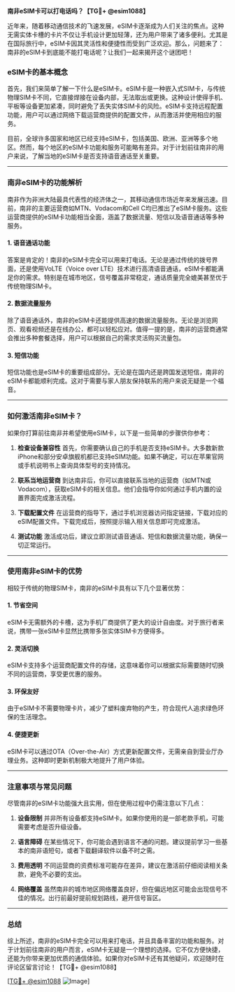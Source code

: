 **南非eSIM卡可以打电话吗？【TG💪+ @esim1088】**

近年来，随着移动通信技术的飞速发展，eSIM卡逐渐成为人们关注的焦点。这种无需实体卡槽的卡片不仅让手机设计更加轻薄，还为用户带来了诸多便利。尤其是在国际旅行中，eSIM卡因其灵活性和便捷性而受到广泛欢迎。那么，问题来了：南非的eSIM卡到底能不能打电话呢？让我们一起来揭开这个谜团吧！

### eSIM卡的基本概念

首先，我们来简单了解一下什么是eSIM卡。eSIM卡是一种嵌入式SIM卡，与传统物理SIM卡不同，它直接焊接在设备内部，无法取出或更换。这种设计使得手机、平板等设备更加紧凑，同时避免了丢失实体SIM卡的风险。eSIM卡支持远程配置功能，用户可以通过网络下载运营商提供的配置文件，从而激活并使用相应的服务。

目前，全球许多国家和地区已经支持eSIM卡，包括美国、欧洲、亚洲等多个地区。然而，每个地区的eSIM卡功能和服务可能略有差异。对于计划前往南非的用户来说，了解当地的eSIM卡是否支持语音通话至关重要。

---

### 南非eSIM卡的功能解析

南非作为非洲大陆最具代表性的经济体之一，其移动通信市场近年来发展迅速。目前，南非的主要运营商如MTN、Vodacom和Cell C均已推出了eSIM卡服务。这些运营商提供的eSIM卡功能相当全面，涵盖了数据流量、短信以及语音通话等多种服务。

#### 1. **语音通话功能**
答案是肯定的！南非的eSIM卡完全可以用来打电话。无论是通过传统的拨号界面，还是使用VoLTE（Voice over LTE）技术进行高清语音通话，eSIM卡都能满足你的需求。特别是在城市地区，信号覆盖非常稳定，通话质量完全媲美甚至优于传统物理SIM卡。

#### 2. **数据流量服务**
除了语音通话外，南非的eSIM卡还能提供高速的数据流量服务。无论是浏览网页、观看视频还是在线办公，都可以轻松应对。值得一提的是，南非的运营商通常会推出多种套餐选择，用户可以根据自己的需求灵活购买流量包。

#### 3. **短信功能**
短信功能也是eSIM卡的重要组成部分。无论是在国内还是跨国发送短信，南非的eSIM卡都能顺利完成。这对于需要与家人朋友保持联系的用户来说无疑是一个福音。

---

### 如何激活南非eSIM卡？

如果你打算前往南非并希望使用eSIM卡，以下是一些简单的步骤供你参考：

1. **检查设备兼容性**
   首先，你需要确认自己的手机是否支持eSIM卡。大多数新款iPhone和部分安卓旗舰机都已支持eSIM功能。如果不确定，可以在苹果官网或手机说明书上查询具体型号的支持情况。

2. **联系当地运营商**
   到达南非后，你可以直接联系当地的运营商（如MTN或Vodacom），获取eSIM卡的相关信息。他们会指导你如何通过手机内置的设置界面完成激活流程。

3. **下载配置文件**
   在运营商的指导下，通过手机浏览器访问指定链接，下载对应的eSIM配置文件。下载完成后，按照提示输入相关信息即可完成激活。

4. **测试功能**
   激活成功后，建议立即测试语音通话、短信和数据流量功能，确保一切正常运行。

---

### 使用南非eSIM卡的优势

相较于传统的物理SIM卡，南非的eSIM卡具有以下几个显著优势：

#### 1. **节省空间**
   eSIM卡无需额外的卡槽，这为手机厂商提供了更大的设计自由度。对于旅行者来说，携带一张eSIM卡显然比携带多张实体SIM卡方便得多。

#### 2. **灵活切换**
   eSIM卡支持多个运营商配置文件的存储，这意味着你可以根据实际需要随时切换不同的运营商，享受更优惠的服务。

#### 3. **环保友好**
   由于eSIM卡不需要物理卡片，减少了塑料废弃物的产生，符合现代人追求绿色环保的生活理念。

#### 4. **便捷更新**
   eSIM卡可以通过OTA（Over-the-Air）方式更新配置文件，无需亲自到营业厅办理业务。这种即时更新机制极大地提升了用户体验。

---

### 注意事项与常见问题

尽管南非的eSIM卡功能强大且实用，但在使用过程中仍需注意以下几点：

1. **设备限制**
   并非所有设备都支持eSIM卡。如果你使用的是一部老款手机，可能需要考虑是否升级设备。

2. **语言障碍**
   在某些情况下，你可能会遇到语言不通的问题。建议提前学习一些基本的南非语短句，或者下载翻译软件以备不时之需。

3. **费用透明**
   不同运营商的资费标准可能存在差异，建议在激活前仔细阅读相关条款，避免不必要的支出。

4. **网络覆盖**
   虽然南非的城市地区网络覆盖良好，但在偏远地区可能会出现信号不佳的情况。出行前最好提前规划路线，避开信号盲区。

---

### 总结

综上所述，南非的eSIM卡完全可以用来打电话，并且具备丰富的功能和服务。对于计划前往南非的用户而言，eSIM卡无疑是一个理想的选择。它不仅方便快捷，还能为你带来更加优质的通信体验。如果你对eSIM卡还有其他疑问，欢迎随时在评论区留言讨论！【TG💪+ @esim1088】

[[TG💪+ @esim1088](https://t.me/s/esim1088) ![Image](https://i.postimg.cc/4NQfJmqS/Snipaste-2025-05-13-00-14-12.png)]